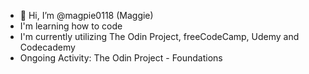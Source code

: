 - 👋 Hi, I’m @magpie0118 (Maggie)
- I'm learning how to code
- I'm currently utilizing The Odin Project, freeCodeCamp, Udemy and Codecademy
- Ongoing Activity: The Odin Project - Foundations

<!---
magpie0118/magpie0118 is a ✨ special ✨ repository because its `README.md` (this file) appears on your GitHub profile.
You can click the Preview link to take a look at your changes.
--->
